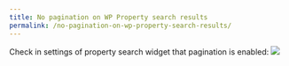 ```yaml
---
title: No pagination on WP Property search results
permalink: /no-pagination-on-wp-property-search-results/
---
```


Check in settings of property search widget that pagination is enabled:
![](https://i.embed.ly/1/image?url=http%3A%2F%2Fcontent.screencast.com%2Fusers%2FMariaKravchenko%2Ffolders%2FJing%2Fmedia%2F117dadb6-aa10-41af-9353-9d567351d105%2F2014-02-21_1619.png&key=afea23f29e5a4f63bd166897e3dc72df)